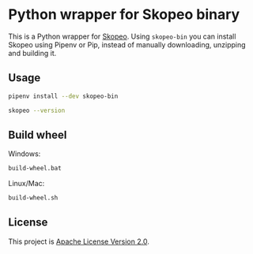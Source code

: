 # Python wrapper for Skopeo binary

This is a Python wrapper for [Skopeo](https://github.com/containers/skopeo). Using `skopeo-bin` you can install Skopeo using Pipenv or Pip, instead of manually downloading, unzipping and building it.

## Usage

```sh
pipenv install --dev skopeo-bin

skopeo --version
```

## Build wheel

Windows:

```sh
build-wheel.bat
```

Linux/Mac:

```sh
build-wheel.sh
```

## License

This project is [Apache License Version 2.0](LICENSE).
